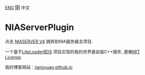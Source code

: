 [ENG](README.md) **|||** 中文

# NIAServerPlugin

点击 [NIASERVER V4](https://github.com/NIANIANKNIA/NIASERVER-V4) 跳转到NIA服务器主项目.

一个基于[LiteLoaderBDS](https://github.com/LiteLDev/LiteLoaderBDS) 项目实现的我的世界基岩版C++插件, 遵循[MIT License](https://github.com/jiansyuan/NIAServerPlugin/blob/main/LICENSE).

我的博客网站：[jiansyuan.github.io](https://jiansyuan.github.io)

